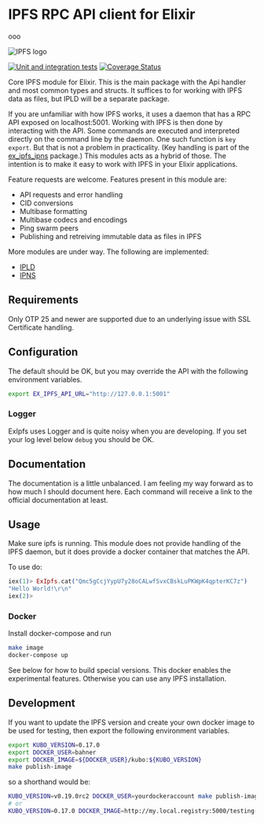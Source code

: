 # IPFS RPC API client for Elixir
ooo

![IPFS logo](https://ipfs.io/ipfs/QmQJ68PFMDdAsgCZvA1UVzzn18asVcf7HVvCDgpjiSCAse)

[![Unit and integration tests](https://github.com/bahner/ex-ipfs/actions/workflows/testsuite.yaml/badge.svg)](https://github.com/bahner/ex-ipfs/actions/workflows/testsuite.yaml)
[![Coverage Status](https://coveralls.io/repos/github/bahner/ex-ipfs/badge.svg)](https://coveralls.io/github/bahner/ex-ipfs)

Core IPFS module for Elixir. This is the main package with the Api handler and most common types and structs. It suffices to for working with IPFS data as files, but IPLD will be a separate package.

If you are unfamiliar with how IPFS works, it uses a daemon that has a RPC API exposed on localhost:5001. Working with IPFS is then done by interacting with the API. Some commands are executed and interpreted directly on the command line by the daemon. One such function is `key export`. But that is not a problem in practicality. (Key handling is part of the [ex_ipfs_ipns](https://hex.pm/packages/ex_ipfs_ipns) package.) This modules acts as a hybrid of those. The intention is to make it easy to work with IPFS in your Elixir applications.

Feature requests are welcome. Features present in this module are:

* API requests and error handling
* CID conversions
* Multibase formatting
* Multibase codecs and encodings
* Ping swarm peers
* Publishing and retreiving immutable data as files in IPFS

More modules are under way. The following are implemented:

* [IPLD](https://hex.pm/packages/ex_ipfs_ipld)
* [IPNS](https://hex.pm/packages/ex_ipfs_ipns)

## Requirements

Only OTP 25 and newer are supported due to an underlying issue with SSL Certificate handling.

## Configuration

The default should be OK, but you may override the API with the following environment variables.

```bash
export EX_IPFS_API_URL="http://127.0.0.1:5001"
```

### Logger

ExIpfs uses Logger and is quite noisy when you are developing. If you set your log level below `debug` you should be OK.

## Documentation

The documentation is a little unbalanced. I am feeling my way forward as to how much I should document here. Each command will receive a link to the official documentation at least.

## Usage

Make sure ipfs is running. This module does not provide handling of the IPFS daemon, but it does provide a docker container that matches the API.

To use do:

```elixir
iex(1)> ExIpfs.cat("Qmc5gCcjYypU7y28oCALwfSvxCBskLuPKWpK4qpterKC7z")
"Hello World!\r\n"
iex(2)>

```

### Docker

Install docker-compose and run

```bash
make image
docker-compose up
```

See below for how to build special versions. This docker enables the experimental features. Otherwise you can use any IPFS installation.

## Development

If you want to update the IPFS version and create your own docker image to be used for testing, then export the following environment variables.

```bash
export KUBO_VERSION=0.17.0
export DOCKER_USER=bahner
export DOCKER_IMAGE=${DOCKER_USER}/kubo:${KUBO_VERSION}
make publish-image
```

so a shorthand would be:

```bash
KUBO_VERSION=v0.19.0rc2 DOCKER_USER=yourdockeraccount make publish-image # The simplest.
# or
KUBO_VERSION=0.17.0 DOCKER_IMAGE=http://my.local.registry:5000/testing-buils/ipfs:testlabl make publish-image
```

